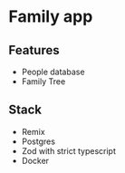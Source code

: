 # Family app

## Features

* People database
* Family Tree

## Stack

* Remix
* Postgres
* Zod with strict typescript 
* Docker
